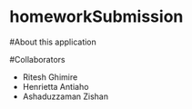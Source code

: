 # homeworkSubmission

#About this application

#Collaborators
- Ritesh Ghimire
- Henrietta Antiaho
- Ashaduzzaman Zishan
